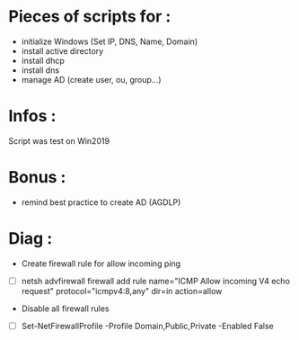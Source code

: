 # Pieces of scripts for : 

- initialize Windows (Set IP, DNS, Name, Domain)
- install active directory
- install dhcp
- install dns
- manage AD (create user, ou, group...)

# Infos :
Script was test on Win2019

# Bonus :
- remind best practice to create AD (AGDLP)

# Diag : 
- Create firewall rule for allow incoming ping 
- [ ] netsh advfirewall firewall add rule name="ICMP Allow incoming V4 echo request" protocol="icmpv4:8,any" dir=in action=allow
- Disable all firewall rules
- [ ] Set-NetFirewallProfile -Profile Domain,Public,Private -Enabled False
